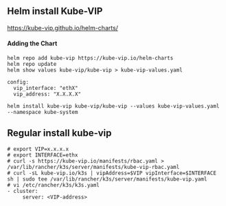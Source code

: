 ## Helm install Kube-VIP
https://kube-vip.github.io/helm-charts/
#### Adding the Chart
```
helm repo add kube-vip https://kube-vip.io/helm-charts
helm repo update
helm show values kube-vip/kube-vip > kube-vip-values.yaml
```

```
config:
  vip_interface: "ethX"
  vip_address: "X.X.X.X"
```

```
helm install kube-vip kube-vip/kube-vip --values kube-vip-values.yaml --namespace kube-system
```

## Regular install kube-vip
```
# export VIP=x.x.x.x
# export INTERFACE=ethx
# curl -s https://kube-vip.io/manifests/rbac.yaml > /var/lib/rancher/k3s/server/manifests/kube-vip-rbac.yaml
# curl -sL kube-vip.io/k3s | vipAddress=$VIP vipInterface=$INTERFACE sh | sudo tee /var/lib/rancher/k3s/server/manifests/kube-vip.yaml
# vi /etc/rancher/k3s/k3s.yaml
- cluster:
     server: <VIP-address>
```
